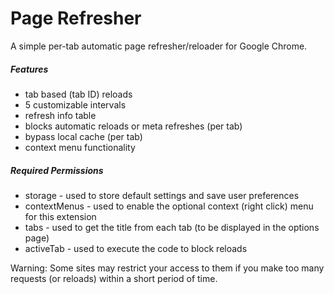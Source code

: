 # Page Refresher

A simple per-tab automatic page refresher/reloader for Google Chrome.

##### Features

  - tab based (tab ID) reloads
  - 5 customizable intervals
  - refresh info table
  - blocks automatic reloads or meta refreshes (per tab)
  - bypass local cache (per tab)
  - context menu functionality

##### Required Permissions
  - storage - used to store default settings and save user preferences
  - contextMenus - used to enable the optional context (right click) menu for this extension
  - tabs - used to get the title from each tab (to be displayed in the options page)
  - activeTab - used to execute the code to block reloads
 
Warning: Some sites may restrict your access to them if you make too many requests (or reloads) within a short period of time.
